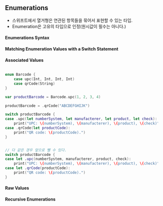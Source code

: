 ## Enumerations
* 스위프트에서 열거형은 연관된 항목들을 묶어서 표현할 수 있는 타입.
* Enumeration은 고유의 타입으로 인정(원시값이 필수는 아니다.)


#### Enumerations Syntax

#### Matching Enumeration Values with a Switch Statement

#### Associated Values

```swift

enum Barcode {
    case upc(Int, Int, Int, Int)
    case qrCode(String)
}

var productBarcode = Barcode.upc(1, 2, 3, 4)

productBarcode = .qrCode("ABCDEFGHIJK")

switch productBarcode {
case .upc(let numberSystem, let manufacterer, let product, let check):
    print("UPC: \(numberSystem), \(manufacterer), \(product), \(check)")
case .qrCode(let productCode):
    print("QR code: \(productCode).")
}


// 다 같은 경우 앞으로 뺄 수 있다.
switch productBarcode {
case let .upc(numberSystem, manufacterer, product, check):
    print("UPC: \(numberSystem), \(manufacterer), \(product), \(check)")
case let .qrCode(productCode):
    print("QR code: \(productCode).")
}


```

#### Raw Values

#### Recursive Enumerations
